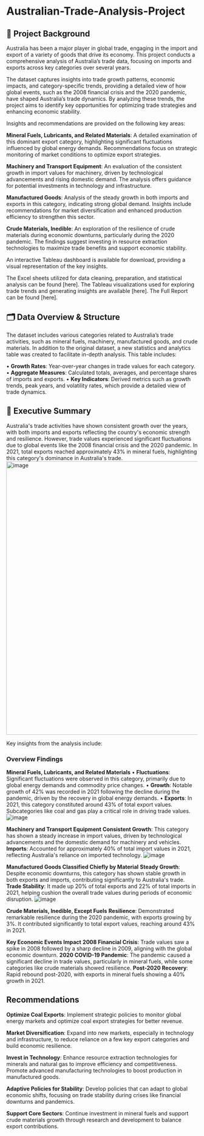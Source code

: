 # Australian-Trade-Analysis-Project
## 📄 Project Background
Australia has been a major player in global trade, engaging in the import and export of a variety of goods that drive its economy. This project conducts a comprehensive analysis of Australia’s trade data, focusing on imports and exports across key categories over several years.

The dataset captures insights into trade growth patterns, economic impacts, and category-specific trends, providing a detailed view of how global events, such as the 2008 financial crisis and the 2020 pandemic, have shaped Australia’s trade dynamics. By analyzing these trends, the project aims to identify key opportunities for optimizing trade strategies and enhancing economic stability.

Insights and recommendations are provided on the following key areas:

**Mineral Fuels, Lubricants, and Related Materials**: A detailed examination of this dominant export category, highlighting significant fluctuations influenced by global energy demands. Recommendations focus on strategic monitoring of market conditions to optimize export strategies.

**Machinery and Transport Equipment**: An evaluation of the consistent growth in import values for machinery, driven by technological advancements and rising domestic demand. The analysis offers guidance for potential investments in technology and infrastructure.

**Manufactured Goods**: Analysis of the steady growth in both imports and exports in this category, indicating strong global demand. Insights include recommendations for market diversification and enhanced production efficiency to strengthen this sector.

**Crude Materials, Inedible**: An exploration of the resilience of crude materials during economic downturns, particularly during the 2020 pandemic. The findings suggest investing in resource extraction technologies to maximize trade benefits and support economic stability.

An interactive Tableau dashboard is available for download, providing a visual representation of the key insights.

The Excel sheets utilized for data cleaning, preparation, and statistical analysis can be found [here].
The Tableau visualizations used for exploring trade trends and generating insights are available [here].
The Full Report can be found [here].


## 🗂️ Data Overview & Structure
The dataset includes various categories related to Australia’s trade activities, such as mineral fuels, machinery, manufactured goods, and crude materials. In addition to the original dataset, a new statistics and analytics table was created to facilitate in-depth analysis. This table includes:

• **Growth Rates**: Year-over-year changes in trade values for each category.
• **Aggregate Measures**: Calculated totals, averages, and percentage shares of imports and exports.
• **Key Indicators**: Derived metrics such as growth trends, peak years, and volatility rates, which provide a detailed view of trade dynamics.


## 📌 Executive Summary
Australia's trade activities have shown consistent growth over the years, with both imports and exports reflecting the country's economic strength and resilience. However, trade values experienced significant fluctuations due to global events like the 2008 financial crisis and the 2020 pandemic. In 2021, total exports reached approximately 43% in mineral fuels, highlighting this category's dominance in Australia's trade.
<img width="720" alt="image" src="https://github.com/user-attachments/assets/380ea036-3348-4e14-b2cf-7513f81dadb0">


Key insights from the analysis include:
### Overview Findings
**Mineral Fuels, Lubricants, and Related Materials**
• **Fluctuations**: Significant fluctuations were observed in this category, primarily due to global energy demands and commodity price changes.
• **Growth**: Notable growth of 42% was recorded in 2021 following the decline during the pandemic, driven by the recovery in global energy demands.
• **Exports**: In 2021, this category constituted around 43% of total export values. Subcategories like coal and gas play a critical role in driving trade values.
![image](https://github.com/user-attachments/assets/981270fc-78e2-4184-85dc-e98b6dc86b58)

**Machinery and Transport Equipment**
**Consistent Growth**: This category has shown a steady increase in import values, driven by technological advancements and the domestic demand for machinery and vehicles.
**Imports**: Accounted for approximately 40% of total import values in 2021, reflecting Australia's reliance on imported technology.
![image](https://github.com/user-attachments/assets/e5a1d584-db3d-48ca-8942-4b8c0e8020c2)

**Manufactured Goods Classified Chiefly by Material**
**Steady Growth**: Despite economic downturns, this category has shown stable growth in both exports and imports, contributing significantly to Australia's trade.
**Trade Stability**: It made up 20% of total exports and 22% of total imports in 2021, helping cushion the overall trade values during periods of economic disruption.
![image](https://github.com/user-attachments/assets/deb35793-3603-4cd1-916a-dca8a05ae174)

**Crude Materials, Inedible, Except Fuels**
**Resilience**: Demonstrated remarkable resilience during the 2020 pandemic, with exports growing by 3%. It contributed significantly to total export values, reaching around 43% in 2021.


**Key Economic Events Impact**
**2008 Financial Crisis**: Trade values saw a spike in 2008 followed by a sharp decline in 2009, aligning with the global economic downturn.
**2020 COVID-19 Pandemic**: The pandemic caused a significant decline in trade values, particularly in mineral fuels, while some categories like crude materials showed resilience.
**Post-2020 Recovery**: Rapid rebound post-2020, with exports in mineral fuels showing a 40% growth in 2021.

## Recommendations
**Optimize Coal Exports**: Implement strategic policies to monitor global energy markets and optimize coal export strategies for better revenue.

**Market Diversification**: Expand into new markets, especially in technology and infrastructure, to reduce reliance on a few key export categories and build economic resilience.

**Invest in Technology**: Enhance resource extraction technologies for minerals and natural gas to improve efficiency and competitiveness. Promote advanced manufacturing technologies to boost production in manufactured goods.

**Adaptive Policies for Stability**: Develop policies that can adapt to global economic shifts, focusing on trade stability during crises like financial downturns and pandemics.

**Support Core Sectors**: Continue investment in mineral fuels and support crude materials growth through research and development to balance export contributions.
